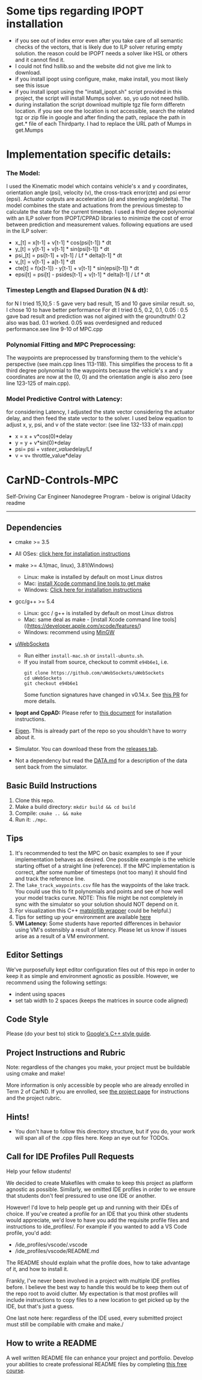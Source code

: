 # Some tips regarding IPOPT installation
- if you see out of index error even after you take care of all semantic checks of the vectors, that is likely due to ILP solver returing empty solution. the reason could be IPOPT needs a solver like HSL or others and it cannot find it.
-  I could not find hsllib.so and the website did not give me link to download. 
- if you install ipopt using configure, make, make install, you most likely see this issue
- if you install ipopt using the "install_ipopt.sh" script provided in this project, the script will install Mumps solver.
so, yo udo not need hsllib. 
- during installation the script download multiple tgz file form differetn location. if you see one the location is not 
accessible, search the related tgz or zip file in google and after finding the path, replace the path in get.* file of each Thirdparty. I had to replace the URL path of Mumps in get.Mumps 

# Implementation specific details:
### The Model: 
I used the Kinematic model which contains vehicle's x and y coordinates, orientation angle (psi), velocity (v), the cross-track error(cte) and psi error (epsi). Actuator outputs are acceleration (a) and steering angle(delta). The model combines the state and actuations from the previous timestep to calculate the state for the current timestep. 
I used a third degree polynomial with an ILP solver from IPOPT/CPPAD libraries to minimize the cost of error between prediction and measurement values. following equations are used in the ILP solver:
- x_[t] = x[t-1] + v[t-1] * cos(psi[t-1]) * dt
- y_[t] = y[t-1] + v[t-1] * sin(psi[t-1]) * dt
- psi_[t] = psi[t-1] + v[t-1] / Lf * delta[t-1] * dt
- v_[t] = v[t-1] + a[t-1] * dt
- cte[t] = f(x[t-1]) - y[t-1] + v[t-1] * sin(epsi[t-1]) * dt
- epsi[t] = psi[t] - psides[t-1] + v[t-1] * delta[t-1] / Lf * dt


### Timestep Length and Elapsed Duration (N & dt):
for N I tried 15,10,5 : 5 gave very bad result, 15 and 10 gave similar result. so, I chose 10 to have better performance
For dt I tried 0.5, 0.2, 0.1, 0.05 : 0.5 gave bad result and prediction was not algined with the groundtruth! 
0.2 also was bad. 0.1 worked. 0.05 was overdesigned and reduced performance.see line 9-10 of MPC.cpp 


### Polynomial Fitting and MPC Preprocessing: 

The waypoints are preprocessed by transforming them to the vehicle's perspective (see main.cpp lines 113-118). This simplifies the process to fit a third degree polynomial to the waypoints because the vehicle's x and y coordinates are now at the (0, 0) and the orientation angle is also zero (see line 123-125 of main.cpp).

### Model Predictive Control with Latency: 
for considering Latency, I adjusted the state vector considering the actuator delay, and then feed the state vector to the solver. 
I used below equation to adjust x, y, psi, and v of the state vector:  (see line 132-133 of main.cpp)

- x = x + v*cos(0)*delay
- y = y + v*sin(0)*delay
- psi= psi + v*steer_value*delay/Lf
- v = v+ throttle_value*delay




# CarND-Controls-MPC
Self-Driving Car Engineer Nanodegree Program - below is original Udacity readme

---

## Dependencies

* cmake >= 3.5
 * All OSes: [click here for installation instructions](https://cmake.org/install/)
* make >= 4.1(mac, linux), 3.81(Windows)
  * Linux: make is installed by default on most Linux distros
  * Mac: [install Xcode command line tools to get make](https://developer.apple.com/xcode/features/)
  * Windows: [Click here for installation instructions](http://gnuwin32.sourceforge.net/packages/make.htm)
* gcc/g++ >= 5.4
  * Linux: gcc / g++ is installed by default on most Linux distros
  * Mac: same deal as make - [install Xcode command line tools]((https://developer.apple.com/xcode/features/)
  * Windows: recommend using [MinGW](http://www.mingw.org/)
* [uWebSockets](https://github.com/uWebSockets/uWebSockets)
  * Run either `install-mac.sh` or `install-ubuntu.sh`.
  * If you install from source, checkout to commit `e94b6e1`, i.e.
    ```
    git clone https://github.com/uWebSockets/uWebSockets
    cd uWebSockets
    git checkout e94b6e1
    ```
    Some function signatures have changed in v0.14.x. See [this PR](https://github.com/udacity/CarND-MPC-Project/pull/3) for more details.

* **Ipopt and CppAD:** Please refer to [this document](https://github.com/udacity/CarND-MPC-Project/blob/master/install_Ipopt_CppAD.md) for installation instructions.
* [Eigen](http://eigen.tuxfamily.org/index.php?title=Main_Page). This is already part of the repo so you shouldn't have to worry about it.
* Simulator. You can download these from the [releases tab](https://github.com/udacity/self-driving-car-sim/releases).
* Not a dependency but read the [DATA.md](./DATA.md) for a description of the data sent back from the simulator.


## Basic Build Instructions

1. Clone this repo.
2. Make a build directory: `mkdir build && cd build`
3. Compile: `cmake .. && make`
4. Run it: `./mpc`.

## Tips

1. It's recommended to test the MPC on basic examples to see if your implementation behaves as desired. One possible example
is the vehicle starting offset of a straight line (reference). If the MPC implementation is correct, after some number of timesteps
(not too many) it should find and track the reference line.
2. The `lake_track_waypoints.csv` file has the waypoints of the lake track. You could use this to fit polynomials and points and see of how well your model tracks curve. NOTE: This file might be not completely in sync with the simulator so your solution should NOT depend on it.
3. For visualization this C++ [matplotlib wrapper](https://github.com/lava/matplotlib-cpp) could be helpful.)
4.  Tips for setting up your environment are available [here](https://classroom.udacity.com/nanodegrees/nd013/parts/40f38239-66b6-46ec-ae68-03afd8a601c8/modules/0949fca6-b379-42af-a919-ee50aa304e6a/lessons/f758c44c-5e40-4e01-93b5-1a82aa4e044f/concepts/23d376c7-0195-4276-bdf0-e02f1f3c665d)
5. **VM Latency:** Some students have reported differences in behavior using VM's ostensibly a result of latency.  Please let us know if issues arise as a result of a VM environment.

## Editor Settings

We've purposefully kept editor configuration files out of this repo in order to
keep it as simple and environment agnostic as possible. However, we recommend
using the following settings:

* indent using spaces
* set tab width to 2 spaces (keeps the matrices in source code aligned)

## Code Style

Please (do your best to) stick to [Google's C++ style guide](https://google.github.io/styleguide/cppguide.html).

## Project Instructions and Rubric

Note: regardless of the changes you make, your project must be buildable using
cmake and make!

More information is only accessible by people who are already enrolled in Term 2
of CarND. If you are enrolled, see [the project page](https://classroom.udacity.com/nanodegrees/nd013/parts/40f38239-66b6-46ec-ae68-03afd8a601c8/modules/f1820894-8322-4bb3-81aa-b26b3c6dcbaf/lessons/b1ff3be0-c904-438e-aad3-2b5379f0e0c3/concepts/1a2255a0-e23c-44cf-8d41-39b8a3c8264a)
for instructions and the project rubric.

## Hints!

* You don't have to follow this directory structure, but if you do, your work
  will span all of the .cpp files here. Keep an eye out for TODOs.

## Call for IDE Profiles Pull Requests

Help your fellow students!

We decided to create Makefiles with cmake to keep this project as platform
agnostic as possible. Similarly, we omitted IDE profiles in order to we ensure
that students don't feel pressured to use one IDE or another.

However! I'd love to help people get up and running with their IDEs of choice.
If you've created a profile for an IDE that you think other students would
appreciate, we'd love to have you add the requisite profile files and
instructions to ide_profiles/. For example if you wanted to add a VS Code
profile, you'd add:

* /ide_profiles/vscode/.vscode
* /ide_profiles/vscode/README.md

The README should explain what the profile does, how to take advantage of it,
and how to install it.

Frankly, I've never been involved in a project with multiple IDE profiles
before. I believe the best way to handle this would be to keep them out of the
repo root to avoid clutter. My expectation is that most profiles will include
instructions to copy files to a new location to get picked up by the IDE, but
that's just a guess.

One last note here: regardless of the IDE used, every submitted project must
still be compilable with cmake and make./

## How to write a README
A well written README file can enhance your project and portfolio.  Develop your abilities to create professional README files by completing [this free course](https://www.udacity.com/course/writing-readmes--ud777).
